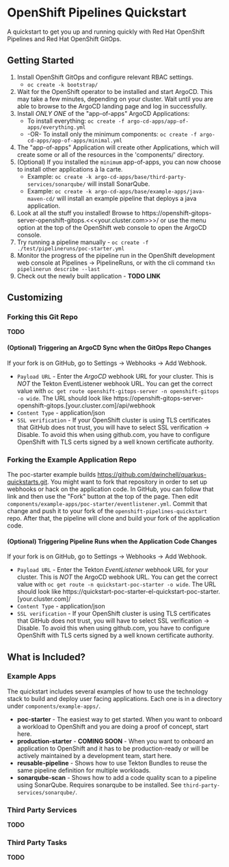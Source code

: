 # OpenShift Pipelines Quickstart

A quickstart to get you up and running quickly with Red Hat OpenShift Pipelines and Red Hat OpenShift GitOps.

## Getting Started
1. Install OpenShift GitOps and configure relevant RBAC settings.
   * `oc create -k bootstrap/`
2. Wait for the OpenShift operator to be installed and start ArgoCD. This may take a few minutes,
   depending on your cluster. Wait until you are able to browse to the ArgoCD landing page and log in successfully.
3. Install *ONLY ONE* of the "app-of-apps" ArgoCD Applications:
   * To install everything: `oc create -f argo-cd-apps/app-of-apps/everything.yml`
   * -OR- To install only the minimum components: `oc create -f argo-cd-apps/app-of-apps/minimal.yml`
4. The "app-of-apps" Application will create other Applications, which will create some or all of the resources in the
   'components/' directory.
5. (Optional) If you installed the `minimum` app-of-apps, you can now choose to install other applications à la carte.
   * Example: `oc create -k argo-cd-apps/base/third-party-services/sonarqube/` will install SonarQube.
   * Example: `oc create -k argo-cd-apps/base/example-apps/java-maven-cd/` will install an example pipeline that deploys a java application.
6. Look at all the stuff you installed! Browse to https://openshift-gitops-server-openshift-gitops.<<<your.cluster.com>>>/ or use the
   menu option at the top of the OpenShift web console to open the ArgoCD console.
7. Try running a pipeline manually - `oc create -f ./test/pipelineruns/poc-starter.yml`
8. Monitor the progress of the pipeline run in the OpenShift development web console at Pipelines -> PipelineRuns, or with the cli command `tkn pipelinerun describe --last` 
9. Check out the newly built application - **TODO LINK**

## Customizing

### Forking this Git Repo
**TODO**

#### (Optional) Triggering an ArgoCD Sync when the GitOps Repo Changes
If your fork is on GitHub, go to Settings -> Webhooks -> Add Webhook.
* `Payload URL` - Enter the *ArgoCD* webhook URL for your cluster. This is *NOT* the Tekton EventListener webhook URL. You can get the correct value with `oc get route openshift-gitops-server -n openshift-gitops -o wide`. The URL should look like https://openshift-gitops-server-openshift-gitops.[your.cluster.com]/api/webhook
* `Content Type` - application/json
* `SSL verification` - If your OpenShift cluster is using TLS certificates that GitHub does not trust, you will have to select SSL verification -> Disable. To avoid this when using github.com, you have to configure OpenShift with TLS certs signed by a well known certificate authority.

### Forking the Example Application Repo
The poc-starter example builds https://github.com/dwinchell/quarkus-quickstarts.git. You might want to fork that repository in order to set up webhooks or hack on the application code. In GitHub, you can follow that link and then use the "Fork" button at the top of the page.
Then edit `components/example-apps/poc-starter/eventlistener.yml`. Commit that change and push it to your fork of the `openshift-pipelines-quickstart` repo. After that, the pipeline will clone and build your fork of the application code.

#### (Optional) Triggering Pipeline Runs when the Application Code Changes
If your fork is on GitHub, go to Settings -> Webhooks -> Add Webhook.
* `Payload URL` - Enter the Tekton *EventListener* webhook URL for your cluster. This is *NOT* the ArgoCD webhook URL. You can get the correct value with `oc get route -n quickstart-poc-starter -o wide`. The URL should look like https://quickstart-poc-starter-el-quickstart-poc-starter.[your.cluster.com]/
* `Content Type` - application/json
* `SSL verification` - If your OpenShift cluster is using TLS certificates that GitHub does not trust, you will have to select SSL verification -> Disable. To avoid this when using github.com, you have to configure OpenShift with TLS certs signed by a well known certificate authority. 

## What is Included?

### Example Apps

The quickstart includes several examples of how to use the technology stack to build and deploy user facing applications.
Each one is in a directory under `components/example-apps/`.

* **poc-starter** - The easiest way to get started. When you want to onboard a workload to OpenShift and you are doing a proof of concept, start here.
* **production-starter** - **COMING SOON** -  When you want to onboard an application to OpenShift and it has to be production-ready or will be actively maintained by a development team, start here.
* **reusable-pipeline** - Shows how to use Tekton Bundles to reuse the same pipeline definition for multiple workloads.
* **sonarqube-scan** - Shows how to add a code quality scan to a pipeline using SonarQube. Requires sonarqube to be installed. See `third-party-services/sonarqube/`.

### Third Party Services
**TODO**

### Third Party Tasks
**TODO**
